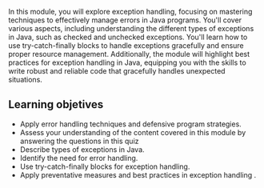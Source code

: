 In this module, you will explore exception handling, focusing on mastering techniques to effectively manage errors in Java programs. You'll cover various aspects, including understanding the different types of exceptions in Java, such as checked and unchecked exceptions. You'll learn how to use try-catch-finally blocks to handle exceptions gracefully and ensure proper resource management. Additionally, the module will highlight best practices for exception handling in Java, equipping you with the skills to write robust and reliable code that gracefully handles unexpected situations.

## Learning objetives
- Apply error handling techniques and defensive program strategies.
- Assess your understanding of the content covered in this module by answering the questions in this quiz
- Describe types of exceptions in Java.
- Identify the need for error handling.
- Use try-catch-finally blocks for exception handling.
- Apply preventative measures and best practices in exception handling .
